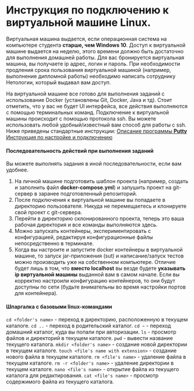 # Инструкция по подключению к виртуальной машине Linux.

Виртуальная машина выдается, если операционная система на компьютере студента **старше, чем Windows 10**. Доступ к виртуальной машине выдается на неделю, этого времени должно быть достаточно для выполнения домашней работы. Для вас бронируется виртуальная машина, вы получаете ip адрес, логин и пароль. При необходимости продления срока пользования виртуальной машиной (например, выполнение дипломной работы) необходимо написать сотруднику Нетологии, который выдавал вам доступ.

На виртуальной машине все готово для выполнения заданий с использование Docker (установлены Git, Docker, Java и тд). Стоит отметить, что у вас не будет UI интерфейса, все действия выполняются с помощью терминальных команд.
Подключение к виртуальной машины происходит с помощью протокола ssh. Вы можете использовать любой удобный/известный вам способ для работы с ssh. Ниже приведены стандартные инструкции:
[Описание программы **Putty**](https://timeweb.com/ru/help/display/DOC/PuTTY)
[Инструкция по настройке и подключению](https://timeweb.com/ru/community/articles/vse-o-putty-ustanovka-nastroyka-osnovnye-komandy)

#### Последовательность действий при выполнения заданий
Вы можете выполнять задания в иной последовательности, если вам удобнее.
1. На личной машине подготовить шаблон проекта (например, создать и заполнить файл **docker-compose.yml**) и запушить проект на git-сервер в заранее подготовленный репозиторий.
2. После подключения к виртуальной машине вы попадаете в директорию пользователя. Никуда не перемещаетесь и клонируете свой проект с git-сервера.
3. Перейти в директорию склонированного проекта, теперь это ваша рабочая директория и все команды выполняются здесь.
4. Можно запускать контейнеры, экспериментировать с конфигурацией, редактируя конфигурационные файлы непосредственно в терминале.
5. Когда вы настроите и запустите docker контейнеры в виртуальной машине, то запуск jar-приложения (sut) и написание/запуск тестов можно производить уже на собственном компьютере. Отличие будет лишь в том, что **вместо localhost** вы везде будете **указывать ip виртуальной машины** выданной вам в самом начале. Если вы корректно настроили конфигурацию контейнеров, то они будут доступны по сети (будьте внимательны во время настройки портов для контейнера). 

#### Шпаргалка с базовыми linux-командами
`cd <folder's name>` - переход в директорию, расположенную в текущем каталоге.
`cd ..` - переход в родительский каталог.
`cd ~` - переход домашний каталог, куда вы попали при авторизации.
`ls` - просмотр файлов и директорий в текущем каталоге.
`pwd` - вывести название текущего каталога.
`mkdir <folder's name>` - создание новой директории в текущем каталоге.
`touch <file's name with extension>` - создание нового файла в текущем каталоге.
`rm <file's name>` - удаление файла в текущем каталоге.
`rm -r <folder's name>` - удаление директории в текущем каталоге.
`nano <file's name>` - открытие файла из текущего каталога для редактирования.
`cat <file's name>` - просмотр содержимого файла из текущего каталога.
